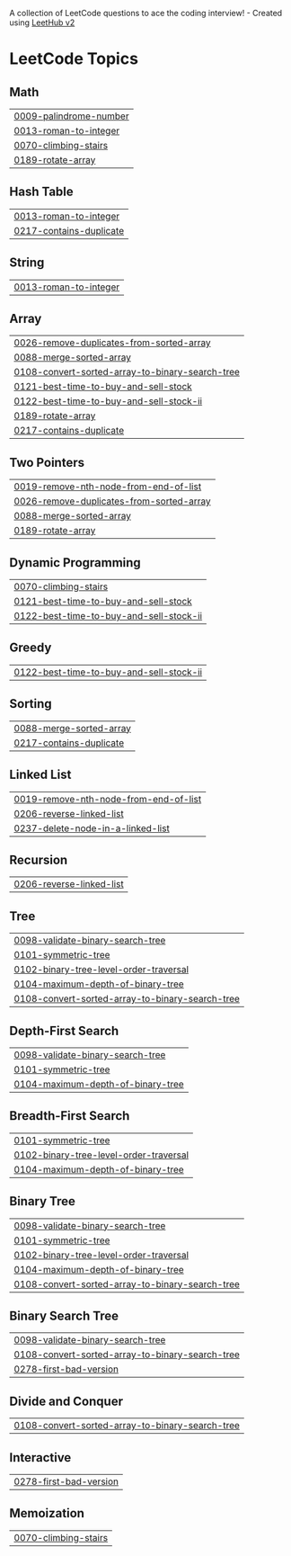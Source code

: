 A collection of LeetCode questions to ace the coding interview! - Created using [LeetHub v2](https://github.com/arunbhardwaj/LeetHub-2.0)
<!---LeetCode Topics Start-->
# LeetCode Topics
## Math
|  |
| ------- |
| [0009-palindrome-number](https://github.com/MohammadNasser-CS/LeetCode/tree/master/0009-palindrome-number) |
| [0013-roman-to-integer](https://github.com/MohammadNasser-CS/LeetCode/tree/master/0013-roman-to-integer) |
| [0070-climbing-stairs](https://github.com/MohammadNasser-CS/LeetCode/tree/master/0070-climbing-stairs) |
| [0189-rotate-array](https://github.com/MohammadNasser-CS/LeetCode/tree/master/0189-rotate-array) |
## Hash Table
|  |
| ------- |
| [0013-roman-to-integer](https://github.com/MohammadNasser-CS/LeetCode/tree/master/0013-roman-to-integer) |
| [0217-contains-duplicate](https://github.com/MohammadNasser-CS/LeetCode/tree/master/0217-contains-duplicate) |
## String
|  |
| ------- |
| [0013-roman-to-integer](https://github.com/MohammadNasser-CS/LeetCode/tree/master/0013-roman-to-integer) |
## Array
|  |
| ------- |
| [0026-remove-duplicates-from-sorted-array](https://github.com/MohammadNasser-CS/LeetCode/tree/master/0026-remove-duplicates-from-sorted-array) |
| [0088-merge-sorted-array](https://github.com/MohammadNasser-CS/LeetCode/tree/master/0088-merge-sorted-array) |
| [0108-convert-sorted-array-to-binary-search-tree](https://github.com/MohammadNasser-CS/LeetCode/tree/master/0108-convert-sorted-array-to-binary-search-tree) |
| [0121-best-time-to-buy-and-sell-stock](https://github.com/MohammadNasser-CS/LeetCode/tree/master/0121-best-time-to-buy-and-sell-stock) |
| [0122-best-time-to-buy-and-sell-stock-ii](https://github.com/MohammadNasser-CS/LeetCode/tree/master/0122-best-time-to-buy-and-sell-stock-ii) |
| [0189-rotate-array](https://github.com/MohammadNasser-CS/LeetCode/tree/master/0189-rotate-array) |
| [0217-contains-duplicate](https://github.com/MohammadNasser-CS/LeetCode/tree/master/0217-contains-duplicate) |
## Two Pointers
|  |
| ------- |
| [0019-remove-nth-node-from-end-of-list](https://github.com/MohammadNasser-CS/LeetCode/tree/master/0019-remove-nth-node-from-end-of-list) |
| [0026-remove-duplicates-from-sorted-array](https://github.com/MohammadNasser-CS/LeetCode/tree/master/0026-remove-duplicates-from-sorted-array) |
| [0088-merge-sorted-array](https://github.com/MohammadNasser-CS/LeetCode/tree/master/0088-merge-sorted-array) |
| [0189-rotate-array](https://github.com/MohammadNasser-CS/LeetCode/tree/master/0189-rotate-array) |
## Dynamic Programming
|  |
| ------- |
| [0070-climbing-stairs](https://github.com/MohammadNasser-CS/LeetCode/tree/master/0070-climbing-stairs) |
| [0121-best-time-to-buy-and-sell-stock](https://github.com/MohammadNasser-CS/LeetCode/tree/master/0121-best-time-to-buy-and-sell-stock) |
| [0122-best-time-to-buy-and-sell-stock-ii](https://github.com/MohammadNasser-CS/LeetCode/tree/master/0122-best-time-to-buy-and-sell-stock-ii) |
## Greedy
|  |
| ------- |
| [0122-best-time-to-buy-and-sell-stock-ii](https://github.com/MohammadNasser-CS/LeetCode/tree/master/0122-best-time-to-buy-and-sell-stock-ii) |
## Sorting
|  |
| ------- |
| [0088-merge-sorted-array](https://github.com/MohammadNasser-CS/LeetCode/tree/master/0088-merge-sorted-array) |
| [0217-contains-duplicate](https://github.com/MohammadNasser-CS/LeetCode/tree/master/0217-contains-duplicate) |
## Linked List
|  |
| ------- |
| [0019-remove-nth-node-from-end-of-list](https://github.com/MohammadNasser-CS/LeetCode/tree/master/0019-remove-nth-node-from-end-of-list) |
| [0206-reverse-linked-list](https://github.com/MohammadNasser-CS/LeetCode/tree/master/0206-reverse-linked-list) |
| [0237-delete-node-in-a-linked-list](https://github.com/MohammadNasser-CS/LeetCode/tree/master/0237-delete-node-in-a-linked-list) |
## Recursion
|  |
| ------- |
| [0206-reverse-linked-list](https://github.com/MohammadNasser-CS/LeetCode/tree/master/0206-reverse-linked-list) |
## Tree
|  |
| ------- |
| [0098-validate-binary-search-tree](https://github.com/MohammadNasser-CS/LeetCode/tree/master/0098-validate-binary-search-tree) |
| [0101-symmetric-tree](https://github.com/MohammadNasser-CS/LeetCode/tree/master/0101-symmetric-tree) |
| [0102-binary-tree-level-order-traversal](https://github.com/MohammadNasser-CS/LeetCode/tree/master/0102-binary-tree-level-order-traversal) |
| [0104-maximum-depth-of-binary-tree](https://github.com/MohammadNasser-CS/LeetCode/tree/master/0104-maximum-depth-of-binary-tree) |
| [0108-convert-sorted-array-to-binary-search-tree](https://github.com/MohammadNasser-CS/LeetCode/tree/master/0108-convert-sorted-array-to-binary-search-tree) |
## Depth-First Search
|  |
| ------- |
| [0098-validate-binary-search-tree](https://github.com/MohammadNasser-CS/LeetCode/tree/master/0098-validate-binary-search-tree) |
| [0101-symmetric-tree](https://github.com/MohammadNasser-CS/LeetCode/tree/master/0101-symmetric-tree) |
| [0104-maximum-depth-of-binary-tree](https://github.com/MohammadNasser-CS/LeetCode/tree/master/0104-maximum-depth-of-binary-tree) |
## Breadth-First Search
|  |
| ------- |
| [0101-symmetric-tree](https://github.com/MohammadNasser-CS/LeetCode/tree/master/0101-symmetric-tree) |
| [0102-binary-tree-level-order-traversal](https://github.com/MohammadNasser-CS/LeetCode/tree/master/0102-binary-tree-level-order-traversal) |
| [0104-maximum-depth-of-binary-tree](https://github.com/MohammadNasser-CS/LeetCode/tree/master/0104-maximum-depth-of-binary-tree) |
## Binary Tree
|  |
| ------- |
| [0098-validate-binary-search-tree](https://github.com/MohammadNasser-CS/LeetCode/tree/master/0098-validate-binary-search-tree) |
| [0101-symmetric-tree](https://github.com/MohammadNasser-CS/LeetCode/tree/master/0101-symmetric-tree) |
| [0102-binary-tree-level-order-traversal](https://github.com/MohammadNasser-CS/LeetCode/tree/master/0102-binary-tree-level-order-traversal) |
| [0104-maximum-depth-of-binary-tree](https://github.com/MohammadNasser-CS/LeetCode/tree/master/0104-maximum-depth-of-binary-tree) |
| [0108-convert-sorted-array-to-binary-search-tree](https://github.com/MohammadNasser-CS/LeetCode/tree/master/0108-convert-sorted-array-to-binary-search-tree) |
## Binary Search Tree
|  |
| ------- |
| [0098-validate-binary-search-tree](https://github.com/MohammadNasser-CS/LeetCode/tree/master/0098-validate-binary-search-tree) |
| [0108-convert-sorted-array-to-binary-search-tree](https://github.com/MohammadNasser-CS/LeetCode/tree/master/0108-convert-sorted-array-to-binary-search-tree) |
| [0278-first-bad-version](https://github.com/MohammadNasser-CS/LeetCode/tree/master/0278-first-bad-version) |
## Divide and Conquer
|  |
| ------- |
| [0108-convert-sorted-array-to-binary-search-tree](https://github.com/MohammadNasser-CS/LeetCode/tree/master/0108-convert-sorted-array-to-binary-search-tree) |
## Interactive
|  |
| ------- |
| [0278-first-bad-version](https://github.com/MohammadNasser-CS/LeetCode/tree/master/0278-first-bad-version) |
## Memoization
|  |
| ------- |
| [0070-climbing-stairs](https://github.com/MohammadNasser-CS/LeetCode/tree/master/0070-climbing-stairs) |
<!---LeetCode Topics End-->